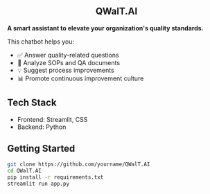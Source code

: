 <h2 align="center">QWalT.AI</h2>

**A smart assistant to elevate your organization's quality standards.**

This chatbot helps you:

- ✅ Answer quality-related questions
- 📄 Analyze SOPs and QA documents
- 💡 Suggest process improvements
- 📊 Promote continuous improvement culture

## Tech Stack

- Frontend: Streamlit, CSS
- Backend: Python

## Getting Started

```bash
git clone https://github.com/yourname/QWalT.AI
cd QWalT.AI
pip install -r requirements.txt
streamlit run app.py
```
